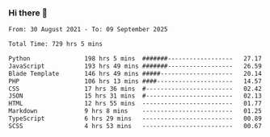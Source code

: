 ### Hi there 👋

<!--
**dominoto/dominoto** is a ✨ _special_ ✨ repository because its `README.md` (this file) appears on your GitHub profile.

Here are some ideas to get you started:

- 🔭 I’m currently working on ...
- 🌱 I’m currently learning ...
- 👯 I’m looking to collaborate on ...
- 🤔 I’m looking for help with ...
- 💬 Ask me about ...
- 📫 How to reach me: ...
- 😄 Pronouns: ...
- ⚡ Fun fact: ...
-->
<!--START_SECTION:waka-->

```txt
From: 30 August 2021 - To: 09 September 2025

Total Time: 729 hrs 5 mins

Python               198 hrs 5 mins  #######------------------   27.17 %
JavaScript           193 hrs 49 mins #######------------------   26.59 %
Blade Template       146 hrs 49 mins #####--------------------   20.14 %
PHP                  106 hrs 13 mins ####---------------------   14.57 %
CSS                  17 hrs 36 mins  #------------------------   02.42 %
JSON                 15 hrs 31 mins  #------------------------   02.13 %
HTML                 12 hrs 55 mins  -------------------------   01.77 %
Markdown             9 hrs 8 mins    -------------------------   01.25 %
TypeScript           6 hrs 29 mins   -------------------------   00.89 %
SCSS                 4 hrs 53 mins   -------------------------   00.67 %
```

<!--END_SECTION:waka-->
